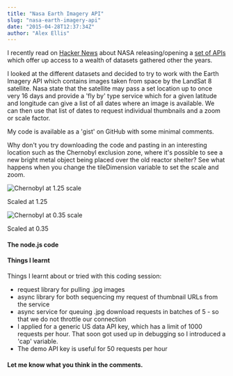 ```yaml
---
title: "Nasa Earth Imagery API"
slug: "nasa-earth-imagery-api"
date: "2015-04-28T12:37:34Z"
author: "Alex Ellis"
---
```


I recently read on [Hacker News](https://news.ycombinator.com/item?id=9416490) about NASA releasing/opening a [set of APIs](https://data.nasa.gov/developer) which offer up access to a wealth of datasets gathered other the years.

I looked at the different datasets and decided to try to work with the Earth Imagery API which contains images taken from space by the LandSat 8 satellite. Nasa state that the satellite may pass a set location up to once very 16 days and provide a 'fly by' type service which for a given latitude and longitude can give a list of all dates where an image is available.
We can then use that list of dates to request individual thumbnails and a zoom or scale factor.

My code is available as a 'gist' on GitHub with some minimal comments.

Why don't you try downloading the code and pasting in an interesting location such as the Chernobyl exclusion zone, where it's possible to see a new bright metal object being placed over the old reactor shelter? See what happens when you change the tileDimension variable to set the scale and zoom.

![Chernobyl at 1.25 scale](/content/images/2015/04/f0354d715ffb6252faef3a959e0e0aeb.jpg)

Scaled at 1.25

![Chernobyl at 0.35 scale](/content/images/2015/04/37dba56128a96771b5bc1f7212529b44.jpg)

Scaled at 0.35

#### The node.js code

<script src="https://gist.github.com/alexellis/0bb982253f3619e29f18.js"></script>

#### Things I learnt

Things I learnt about or tried with this coding session:

* request library for pulling .jpg images
* async library for both sequencing my request of thumbnail URLs from the service
* async service for queuing .jpg download requests in batches of 5 - so that we do not throttle our connection
* I applied for a generic US data API key, which has a limit of 1000 requests per hour. That soon got used up in debugging so I introduced a 'cap' variable.
* The demo API key is useful for 50 requests per hour


#### Let me know what you think in the comments.